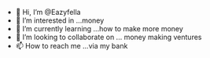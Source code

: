 - 👋 Hi, I’m @Eazyfella
- 👀 I’m interested in ...money
- 🌱 I’m currently learning ...how to make more money
- 💞️ I’m looking to collaborate on ... money making ventures
- 📫 How to reach me ...via my bank

<!---
Eazyfella/Eazyfella is a ✨ special ✨ repository because its `README.md` (this file) appears on your GitHub profile.
You can click the Preview link to take a look at your changes.
--->
